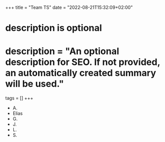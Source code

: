 +++
title = "Team TS"
date = "2022-08-21T15:32:09+02:00"

#

# description is optional

#

# description = "An optional description for SEO. If not provided, an automatically created summary will be used."

tags = []
+++

- A.
- Elias
- G.
- J.
- L.
- S.
